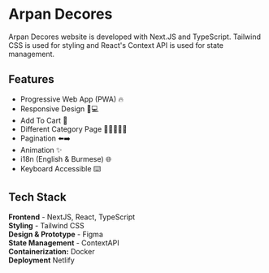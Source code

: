 # Arpan Decores
Arpan Decores website is developed with Next.JS and TypeScript. Tailwind CSS is used for styling and React's Context API is used for state management.

## Features

- Progressive Web App (PWA) 🔥
- Responsive Design 📱💻
- Add To Cart 🛒
- Different Category Page 🧑🏻👩🏻🎒
- Pagination ⬅️➡️
- Animation ✨
- i18n (English & Burmese) 🌐
- Keyboard Accessible ⌨️

## Tech Stack

**Frontend** - NextJS, React, TypeScript  
**Styling** - Tailwind CSS  
**Design & Prototype** - Figma  
**State Management** - ContextAPI   
**Containerization:** Docker  
**Deployment** Netlify

